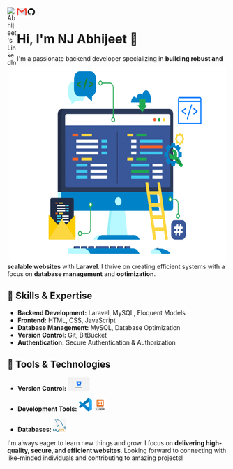 <a href="https://www.linkedin.com/in/njabhijeet/">
  <img align="left" alt="Abhijeet's LinkedIn" width="22px" src="https://upload.wikimedia.org/wikipedia/commons/8/81/LinkedIn_icon.svg" />
</a>

<a href="mailto:abhijaya8@gmail.com">
  <img align="left" alt="Abhijeet's Gmail" width="22px" src="https://github.com/njanirudh/njanirudh/blob/master/assets/gmail.png?raw=true" />
</a>

<a href="https://github.com/NJAbhijeet">
  <img align="left" alt="Abhijeet's GitHub" width="22px" src="https://github.com/njanirudh/njanirudh/blob/master/assets/github.png?raw=true" />
</a>

<img align="right" alt="GIF" src="https://github.com/NJAbhijeet/NJAbhijeet/blob/master/assets/Web_dev.gif?raw=true" width="500" height="450" />

<br />

# Hi, I'm NJ Abhijeet 👋

I'm a passionate backend developer specializing in **building robust and scalable websites** with **Laravel**. I thrive on creating efficient systems with a focus on **database management** and **optimization**.

## 🚀 Skills & Expertise
- **Backend Development:** Laravel, MySQL, Eloquent Models
- **Frontend:** HTML, CSS, JavaScript
- **Database Management:** MySQL, Database Optimization
- **Version Control:** Git, BitBucket
- **Authentication:** Secure Authentication & Authorization

## 🔧 Tools & Technologies

- **Version Control:**
  <code><img height="30" src="https://github.com/NJAbhijeet/NJAbhijeet/blob/master/assets/bitbucket.png?raw=true" title="BitBucket"></code>
  
- **Development Tools:**
  <code><img height="30" src="https://github.com/NJAbhijeet/NJAbhijeet/blob/master/assets/visual.png?raw=true" title="Visual Studio Code"></code>
  <code><img height="30" src="https://github.com/NJAbhijeet/NJAbhijeet/blob/master/assets/xampp.png?raw=true" title="XAMPP"></code>
  
- **Databases:**
  <code><img height="30" src="https://github.com/NJAbhijeet/NJAbhijeet/blob/master/assets/mysql.png?raw=true" title="MySQL"></code>



I'm always eager to learn new things and grow. I focus on **delivering high-quality, secure, and efficient websites**. Looking forward to connecting with like-minded individuals and contributing to amazing projects!
